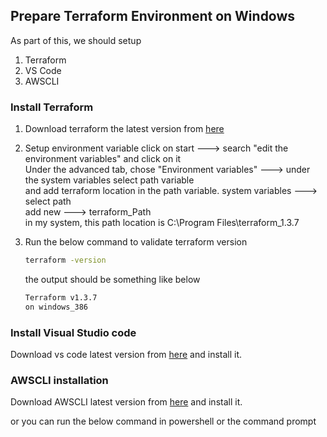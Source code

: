 ## Prepare Terraform Environment on Windows
As part of this, we should setup 
1. Terraform
2. VS Code
3. AWSCLI

### Install Terraform 
1. Download terraform the latest version from [here](https://developer.hashicorp.com/terraform/downloads)
2. Setup environment variable
click on start ---> search "edit the environment variables" and click on it  
Under the advanced tab, chose "Environment variables" ---> under the system variables select path variable   
and add terraform location in the path variable. system variables ---> select path  
add new ---> terraform_Path   
in my system, this path location is C:\Program Files\terraform_1.3.7

1. Run the below command to validate terraform version
   ```sh
   terraform -version
   ```
   the output should be something like below 
   ```sh
   Terraform v1.3.7
   on windows_386
   ```

### Install Visual Studio code

Download vs code latest version from [here](https://code.visualstudio.com/download) and install it. 

### AWSCLI installation


Download AWSCLI latest version from [here](https://docs.aws.amazon.com/cli/latest/userguide/getting-started-install.html) and install it.

or you can run the below command in powershell or the command prompt

